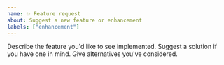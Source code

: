 ```yaml
---
name: ✨ Feature request
about: Suggest a new feature or enhancement
labels: ["enhancement"]
---
```


Describe the feature you'd like to see implemented.
Suggest a solution if you have one in mind.
Give alternatives you've considered.
